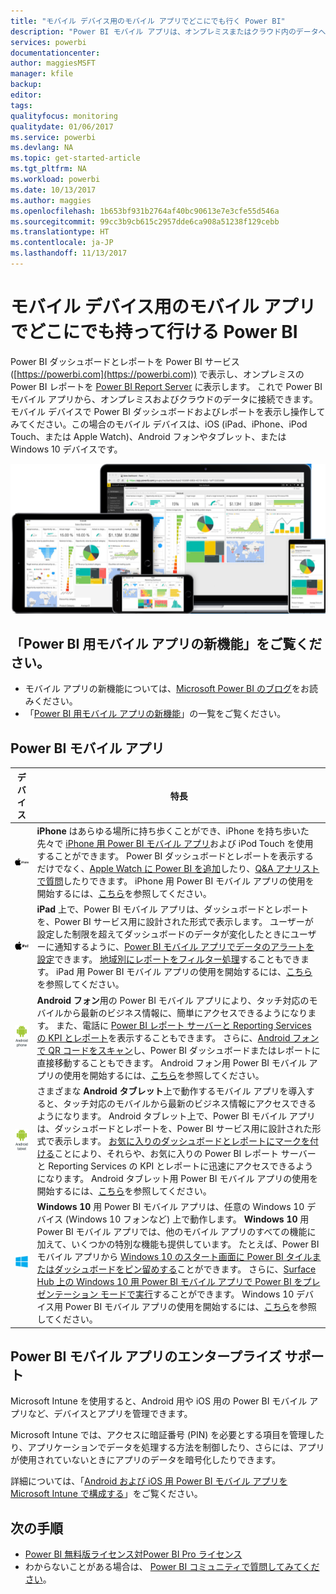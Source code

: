```yaml
---
title: "モバイル デバイス用のモバイル アプリでどこにでも行く Power BI"
description: "Power BI モバイル アプリは、オンプレミスまたはクラウド内のデータへの接続を維持します。 モバイル デバイス上に Power BI ダッシュボードとレポートを表示します。"
services: powerbi
documentationcenter: 
author: maggiesMSFT
manager: kfile
backup: 
editor: 
tags: 
qualityfocus: monitoring
qualitydate: 01/06/2017
ms.service: powerbi
ms.devlang: NA
ms.topic: get-started-article
ms.tgt_pltfrm: NA
ms.workload: powerbi
ms.date: 10/13/2017
ms.author: maggies
ms.openlocfilehash: 1b653bf931b2764af40bc90613e7e3cfe55d546a
ms.sourcegitcommit: 99cc3b9cb615c2957dde6ca908a51238f129cebb
ms.translationtype: HT
ms.contentlocale: ja-JP
ms.lasthandoff: 11/13/2017
---
```

# <a name="take-power-bi-anywhere-in-mobile-apps-for-your-mobile-device"></a>モバイル デバイス用のモバイル アプリでどこにでも持って行ける Power BI
Power BI ダッシュボードとレポートを Power BI サービス ([https://powerbi.com](https://powerbi.com)) で表示し、オンプレミスの Power BI レポートを [Power BI Report Server](report-server/get-started.md) に表示します。 これで Power BI モバイル アプリから、オンプレミスおよびクラウドのデータに接続できます。 モバイル デバイスで Power BI ダッシュボードおよびレポートを表示し操作してみてください。この場合のモバイル デバイスは、iOS (iPad、iPhone、iPod Touch、または Apple Watch)、Android フォンやタブレット、または Windows 10 デバイスです。

![モバイル デバイス上の Power BI](media/mobile-apps-for-mobile-devices/power-bi-mobile-apps-all-up.png)

## <a name="see-whats-new-in-the-power-bi-mobile-apps"></a>「Power BI 用モバイル アプリの新機能」をご覧ください。
* モバイル アプリの新機能については、[Microsoft Power BI のブログ](https://powerbi.microsoft.com/blog/tag/mobile/)をお読みください。
* 「[Power BI 用モバイル アプリの新機能](mobile-whats-new-in-the-mobile-apps.md)」の一覧をご覧ください。

## <a name="the-power-bi-mobile-apps"></a>Power BI モバイル アプリ
| **デバイス** | **特長** |
| --- | --- |
| [![iPhone](media/mobile-apps-for-mobile-devices/iphone-logo-50-px.png)](mobile-ipad-app-get-started.md) |**iPhone** はあらゆる場所に持ち歩くことができ、iPhone を持ち歩いた先々で [iPhone 用 Power BI モバイル アプリ](mobile-ipad-app-get-started.md)および iPod Touch を使用することができます。 Power BI ダッシュボードとレポートを表示するだけでなく、[Apple Watch に Power BI を追加](mobile-apple-watch.md)したり、[Q&A アナリストで質問](mobile-apps-ios-qna.md)したりできます。 iPhone 用 Power BI モバイル アプリの使用を開始するには、[こちら](mobile-iphone-app-get-started.md)を参照してください。 |
| [![iPad](media/mobile-apps-for-mobile-devices/ipad-logo-50-px.png)](mobile-ipad-app-get-started.md) |**iPad** 上で、Power BI モバイル アプリは、ダッシュボードとレポートを、Power BI サービス用に設計された形式で表示します。 ユーザーが設定した制限を超えてダッシュボードのデータが変化したときにユーザーに通知するように、[Power BI モバイル アプリでデータのアラートを設定](mobile-set-data-alerts-in-the-mobile-apps.md)できます。 [地域別にレポートをフィルター処理](mobile-apps-geographic-filtering.md)することもできます。 iPad 用 Power BI モバイル アプリの使用を開始するには、[こちら](mobile-ipad-app-get-started.md)を参照してください。 |
| [![Android フォン](media/mobile-apps-for-mobile-devices/android-phone-logo-50-px.png)](mobile-android-app-get-started.md) |**Android フォン**用の Power BI モバイル アプリにより、タッチ対応のモバイルから最新のビジネス情報に、簡単にアクセスできるようになります。  また、電話に [Power BI レポート サーバーと Reporting Services の KPI とレポート](mobile-app-ssrs-kpis-mobile-on-premises-reports.md)を表示することもできます。 さらに、[Android フォンで QR コードをスキャン](mobile-apps-qr-code.md)し、Power BI ダッシュボードまたはレポートに直接移動することもできます。 Android フォン用 Power BI モバイル アプリの使用を開始するには、[こちら](mobile-android-app-get-started.md)を参照してください。 |
| [![Android タブレット](media/mobile-apps-for-mobile-devices/android-tablet-logo-50-px.png)](mobile-android-tablet-app-get-started.md) |さまざまな **Android タブレット**上で動作するモバイル アプリを導入すると、タッチ対応のモバイルから最新のビジネス情報にアクセスできるようになります。 Android タブレット上で、Power BI モバイル アプリは、ダッシュボードとレポートを、Power BI サービス用に設計された形式で表示します。 [お気に入りのダッシュボードとレポートにマークを付ける](mobile-apps-favorites.md)ことにより、それらや、お気に入りの Power BI レポート サーバーと Reporting Services の KPI とレポートに迅速にアクセスできるようになります。 Android タブレット用 Power BI モバイル アプリの使用を開始するには、[こちら](mobile-android-tablet-app-get-started.md)を参照してください。 |
| [![Windows デバイス](media/mobile-apps-for-mobile-devices/win-10-logo-50-px.png)](desktop-getting-started.md) |**Windows 10** 用 Power BI モバイル アプリは、任意の Windows 10 デバイス (Windows 10 フォンなど) 上で動作します。 **Windows 10** 用 Power BI モバイル アプリでは、他のモバイル アプリのすべての機能に加えて、いくつかの特別な機能も提供しています。 たとえば、Power BI モバイル アプリから [Windows 10 のスタート画面に Power BI タイルまたはダッシュボードをピン留めする](mobile-pin-dashboard-start-screen-windows-10-phone-app.md)ことができます。 さらに、[Surface Hub 上の Windows 10 用 Power BI モバイル アプリで Power BI をプレゼンテーション モードで実行](mobile-windows-10-app-presentation-mode.md)することができます。 Windows 10 デバイス用 Power BI モバイル アプリの使用を開始するには、[こちら](mobile-windows-10-phone-app-get-started.md)を参照してください。 |

## <a name="enterprise-support-for-the-power-bi-mobile-apps"></a>Power BI モバイル アプリのエンタープライズ サポート
Microsoft Intune を使用すると、Android 用や iOS 用の Power BI モバイル アプリなど、デバイスとアプリを管理できます。

Microsoft Intune では、アクセスに暗証番号 (PIN) を必要とする項目を管理したり、アプリケーションでデータを処理する方法を制御したり、さらには、アプリが使用されていないときにアプリのデータを暗号化したりできます。

詳細については、「[Android および iOS 用 Power BI モバイル アプリを Microsoft Intune で構成する](service-admin-mobile-intune.md)」をご覧ください。 

## <a name="next-steps"></a>次の手順
* [Power BI 無料版ライセンス対Power BI Pro ライセンス](service-free-vs-pro.md)
* わからないことがある場合は、 [Power BI コミュニティで質問してみてください](http://community.powerbi.com/)。

